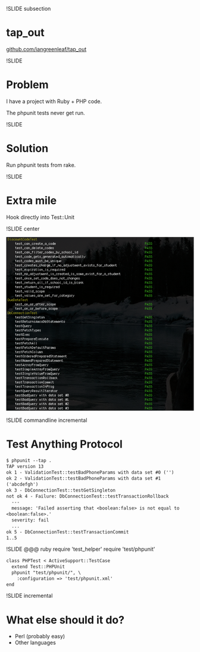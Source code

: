 !SLIDE subsection
# tap_out #

[github.com/iangreenleaf/tap_out](https://github.com/iangreenleaf/tap_out)

!SLIDE
# Problem #

I have a project with Ruby + PHP code.

The phpunit tests never get run.

!SLIDE
# Solution #

Run phpunit tests from rake.

!SLIDE
# Extra mile #

Hook directly into Test::Unit

!SLIDE center

![Test::Unit screenshot](tap_out.png)

!SLIDE commandline incremental
# Test Anything Protocol #

    $ phpunit --tap .
    TAP version 13
    ok 1 - ValidationTest::testBadPhoneParams with data set #0 ('')
    ok 2 - ValidationTest::testBadPhoneParams with data set #1 ('abcdefgh')
    ok 3 - DbConnectionTest::testGetSingleton
    not ok 4 - Failure: DbConnectionTest::testTransactionRollback
      ---
      message: 'Failed asserting that <boolean:false> is not equal to <boolean:false>.'
      severity: fail
      ...
    ok 5 - DbConnectionTest::testTransactionCommit
    1..5

!SLIDE
    @@@ ruby
    require 'test_helper'
    require 'test/phpunit'

    class PHPTest < ActiveSupport::TestCase
      extend Test::PHPUnit
      phpunit "test/phpunit/", \
        :configuration => 'test/phpunit.xml'
    end

!SLIDE incremental
# What else should it do? #

 * Perl (probably easy)
 * Other languages
